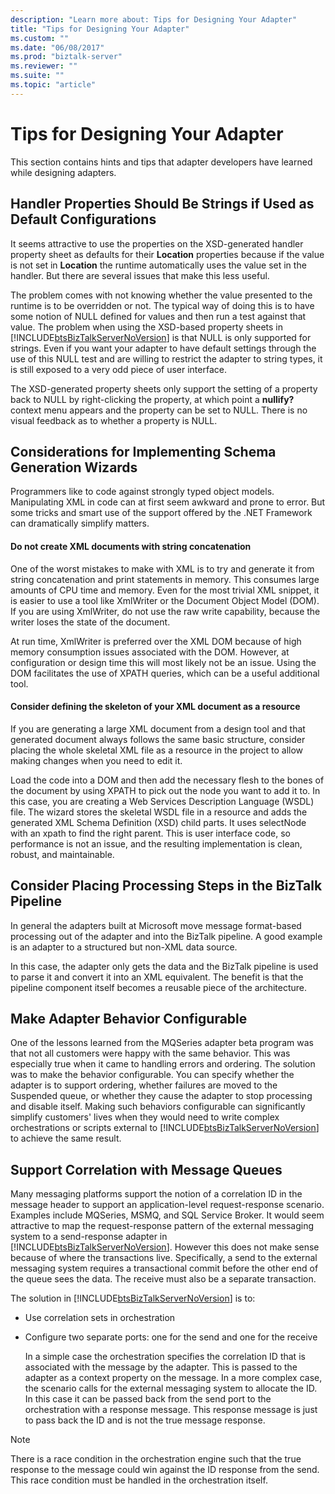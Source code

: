 ```yaml
---
description: "Learn more about: Tips for Designing Your Adapter"
title: "Tips for Designing Your Adapter"
ms.custom: ""
ms.date: "06/08/2017"
ms.prod: "biztalk-server"
ms.reviewer: ""
ms.suite: ""
ms.topic: "article"
---
```

# Tips for Designing Your Adapter
This section contains hints and tips that adapter developers have learned while designing adapters.  
  
## Handler Properties Should Be Strings if Used as Default Configurations  
 It seems attractive to use the properties on the XSD-generated handler property sheet as defaults for their **Location** properties because if the value is not set in **Location** the runtime automatically uses the value set in the handler. But there are several issues that make this less useful.  
  
 The problem comes with not knowing whether the value presented to the runtime is to be overridden or not. The typical way of doing this is to have some notion of NULL defined for values and then run a test against that value. The problem when using the XSD-based property sheets in [!INCLUDE[btsBizTalkServerNoVersion](../includes/btsbiztalkservernoversion-md.md)] is that NULL is only supported for strings. Even if you want your adapter to have default settings through the use of this NULL test and are willing to restrict the adapter to string types, it is still exposed to a very odd piece of user interface.  
  
 The XSD-generated property sheets only support the setting of a property back to NULL by right-clicking the property, at which point a **nullify?** context menu appears and the property can be set to NULL. There is no visual feedback as to whether a property is NULL.  
  
## Considerations for Implementing Schema Generation Wizards  
 Programmers like to code against strongly typed object models. Manipulating XML in code can at first seem awkward and prone to error. But some tricks and smart use of the support offered by the .NET Framework can dramatically simplify matters.  
  
#### Do not create XML documents with string concatenation  
 One of the worst mistakes to make with XML is to try and generate it from string concatenation and print statements in memory. This consumes large amounts of CPU time and memory. Even for the most trivial XML snippet, it is easier to use a tool like XmlWriter or the Document Object Model (DOM). If you are using XmlWriter, do not use the raw write capability, because the writer loses the state of the document.  
  
 At run time, XmlWriter is preferred over the XML DOM because of high memory consumption issues associated with the DOM. However, at configuration or design time this will most likely not be an issue. Using the DOM facilitates the use of XPATH queries, which can be a useful additional tool.  
  
#### Consider defining the skeleton of your XML document as a resource  
 If you are generating a large XML document from a design tool and that generated document always follows the same basic structure, consider placing the whole skeletal XML file as a resource in the project to allow making changes when you need to edit it.  
  
 Load the code into a DOM and then add the necessary flesh to the bones of the document by using XPATH to pick out the node you want to add it to. In this case, you are creating a Web Services Description Language (WSDL) file. The wizard stores the skeletal WSDL file in a resource and adds the generated XML Schema Definition (XSD) child parts. It uses selectNode with an xpath to find the right parent. This is user interface code, so performance is not an issue, and the resulting implementation is clean, robust, and maintainable.  
  
## Consider Placing Processing Steps in the BizTalk Pipeline  
 In general the adapters built at Microsoft move message format-based processing out of the adapter and into the BizTalk pipeline. A good example is an adapter to a structured but non-XML data source.  
  
 In this case, the adapter only gets the data and the BizTalk pipeline is used to parse it and convert it into an XML equivalent. The benefit is that the pipeline component itself becomes a reusable piece of the architecture.  
  
## Make Adapter Behavior Configurable  
 One of the lessons learned from the MQSeries adapter beta program was that not all customers were happy with the same behavior. This was especially true when it came to handling errors and ordering. The solution was to make the behavior configurable. You can specify whether the adapter is to support ordering, whether failures are moved to the Suspended queue, or whether they cause the adapter to stop processing and disable itself. Making such behaviors configurable can significantly simplify customers' lives when they would need to write complex orchestrations or scripts external to [!INCLUDE[btsBizTalkServerNoVersion](../includes/btsbiztalkservernoversion-md.md)] to achieve the same result.  
  
## Support Correlation with Message Queues  
 Many messaging platforms support the notion of a correlation ID in the message header to support an application-level request-response scenario. Examples include MQSeries, MSMQ, and SQL Service Broker. It would seem attractive to map the request-response pattern of the external messaging system to a send-response adapter in [!INCLUDE[btsBizTalkServerNoVersion](../includes/btsbiztalkservernoversion-md.md)]. However this does not make sense because of where the transactions live. Specifically, a send to the external messaging system requires a transactional commit before the other end of the queue sees the data. The receive must also be a separate transaction.  
  
 The solution in [!INCLUDE[btsBizTalkServerNoVersion](../includes/btsbiztalkservernoversion-md.md)] is to:  
  
- Use correlation sets in orchestration  
  
- Configure two separate ports: one for the send and one for the receive  
  
  In a simple case the orchestration specifies the correlation ID that is associated with the message by the adapter. This is passed to the adapter as a context property on the message. In a more complex case, the scenario calls for the external messaging system to allocate the ID. In this case it can be passed back from the send port to the orchestration with a response message. This response message is just to pass back the ID and is not the true message response.  
  
> [!NOTE]
>  There is a race condition in the orchestration engine such that the true response to the message could win against the ID response from the send. This race condition must be handled in the orchestration itself.
